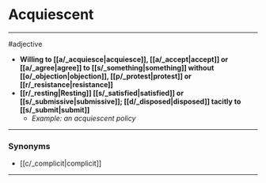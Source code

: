 # Acquiescent
---
#adjective
- **Willing to [[a/_acquiesce|acquiesce]], [[a/_accept|accept]] or [[a/_agree|agree]] to [[s/_something|something]] without [[o/_objection|objection]], [[p/_protest|protest]] or [[r/_resistance|resistance]]**
- **[[r/_resting|Resting]] [[s/_satisfied|satisfied]] or [[s/_submissive|submissive]]; [[d/_disposed|disposed]] tacitly to [[s/_submit|submit]]**
	- _Example: an acquiescent policy_
---
### Synonyms
- [[c/_complicit|complicit]]
---
